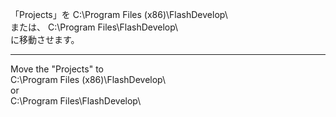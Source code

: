 「Projects」を
C:\Program Files (x86)\FlashDevelop\  
または、
C:\Program Files\FlashDevelop\  
に移動させます。

---

Move the "Projects" to  
C:\Program Files (x86)\FlashDevelop\  
or  
C:\Program Files\FlashDevelop\  

